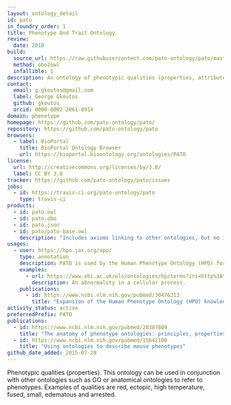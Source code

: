```yaml
---
layout: ontology_detail
id: pato
in_foundry_order: 1
title: Phenotype And Trait Ontology
review:
  date: 2010
build:
  source_url: https://raw.githubusercontent.com/pato-ontology/pato/master/pato.obo
  method: obo2owl
  infallible: 1
description: An ontology of phenotypic qualities (properties, attributes or characteristics)
contact:
  email: g.gkoutos@gmail.com
  label: George Gkoutos
  github: gkoutos
  orcid: 0000-0002-2061-091X
domain: phenotype
homepage: https://github.com/pato-ontology/pato/
repository: https://github.com/pato-ontology/pato
browsers:
  - label: BioPortal
    title: BioPortal Ontology Browser
    url: https://bioportal.bioontology.org/ontologies/PATO
license:
  url: http://creativecommons.org/licenses/by/3.0/
  label: CC BY 3.0
tracker: https://github.com/pato-ontology/pato/issues
jobs:
  - id: https://travis-ci.org/pato-ontology/pato
    type: travis-ci
products:
  - id: pato.owl
  - id: pato.obo
  - id: pato.json
  - id: pato/pato-base.owl
    description: "Includes axioms linking to other ontologies, but no imports of those ontologies"
usages:
  - user: https://hpo.jax.org/app/
    type: annotation
    description: PATO is used by the Human Phenotype Ontology (HPO) for logical definitions of phenotypes that facilitate cross-species integration.
    examples:
      - url: https://www.ebi.ac.uk/ols/ontologies/hp/terms?iri=http%3A%2F%2Fpurl.obolibrary.org%2Fobo%2FHP_0011017&viewMode=All&siblings=false
        description: An abnormality in a cellular process.
    publications:
      - id: https://www.ncbi.nlm.nih.gov/pubmed/30476213
        title: "Expansion of the Human Phenotype Ontology (HPO) knowledge base and resources"
activity_status: active
preferredPrefix: PATO
publications:
  - id: https://www.ncbi.nlm.nih.gov/pubmed/28387809
    title: "The anatomy of phenotype ontologies: principles, properties and applications"
  - id: https://www.ncbi.nlm.nih.gov/pubmed/15642100
    title: "Using ontologies to describe mouse phenotypes"
github_date_added: 2015-07-28
---
```


Phenotypic qualities (properties). This ontology can be used in conjunction with other ontologies such as GO or anatomical ontologies to refer to phenotypes. Examples of qualities are red, ectopic, high temperature, fused, small, edematous and arrested.

